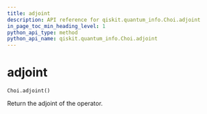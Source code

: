 ```yaml
---
title: adjoint
description: API reference for qiskit.quantum_info.Choi.adjoint
in_page_toc_min_heading_level: 1
python_api_type: method
python_api_name: qiskit.quantum_info.Choi.adjoint
---
```


# adjoint

<span id="qiskit.quantum_info.Choi.adjoint" />

`Choi.adjoint()`

Return the adjoint of the operator.

